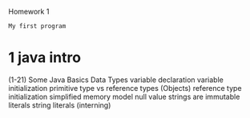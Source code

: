 Homework 1

    My first program 
    


# 1 java intro
(1-21)
    Some Java Basics
        Data Types
            variable declaration
            variable initialization
            primitive type vs reference types (Objects)
            reference type initialization
            simplified memory model
            null value
            strings are immutable
            literals
            string literals (interning)

